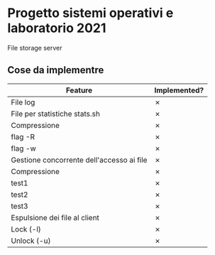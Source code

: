 # Progetto sistemi operativi e laboratorio 2021

File storage server

## Cose da implementre

| Feature                                   | Implemented? |
|-------------------------------------------|--------------|
| File log                                  | ✗            |
| File per statistiche stats.sh             | ✗            |
| Compressione                              | ✗            |
| flag -R                                   | ✗            |
| flag -w                                   | ✗            |
| Gestione concorrente dell'accesso ai file | ✗            |
| Compressione                              | ✗            |
| test1                                     | ✗            |
| test2                                     | ✗            |
| test3                                     | ✗            |
| Espulsione dei file al client             | ✗            |
| Lock (-l)                                 | ✗            |
| Unlock (-u)                               | ✗            |